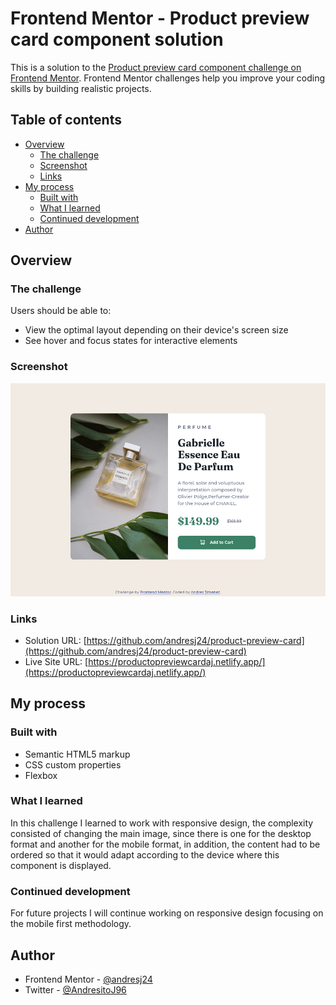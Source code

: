 # Frontend Mentor - Product preview card component solution

This is a solution to the [Product preview card component challenge on Frontend Mentor](https://www.frontendmentor.io/challenges/product-preview-card-component-GO7UmttRfa). Frontend Mentor challenges help you improve your coding skills by building realistic projects. 

## Table of contents

- [Overview](#overview)
  - [The challenge](#the-challenge)
  - [Screenshot](#screenshot)
  - [Links](#links)
- [My process](#my-process)
  - [Built with](#built-with)
  - [What I learned](#what-i-learned)
  - [Continued development](#continued-development)
- [Author](#author)

## Overview

### The challenge

Users should be able to:

- View the optimal layout depending on their device's screen size
- See hover and focus states for interactive elements

### Screenshot

![](images/capture.png)

### Links

- Solution URL: [https://github.com/andresj24/product-preview-card](https://github.com/andresj24/product-preview-card)
- Live Site URL: [https://productopreviewcardaj.netlify.app/](https://productopreviewcardaj.netlify.app/)

## My process

### Built with

- Semantic HTML5 markup
- CSS custom properties
- Flexbox

### What I learned

In this challenge I learned to work with responsive design, the complexity consisted of changing the main image, since there is one for the desktop format and another for the mobile format, in addition, the content had to be ordered so that it would adapt according to the device where this component is displayed.

### Continued development

For future projects I will continue working on responsive design focusing on the mobile first methodology.

## Author

- Frontend Mentor - [@andresj24](https://www.frontendmentor.io/profile/andresj24)
- Twitter - [@AndresitoJ96](https://www.twitter.com/andresitoj96)



